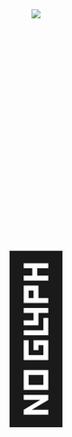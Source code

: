 <body>
<div class="my_div" align=center style="font-size: 10em;">
<img src="https://capsule-render.vercel.app/api?type=waving&color=2AC1BC" />
<h1 align=center>🦉</h1>
</div>
<body>
